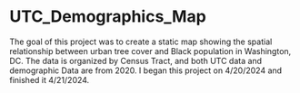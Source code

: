 # UTC_Demographics_Map
The goal of this project was to create a static map showing the spatial relationship between urban tree cover and Black population in Washington, DC. The data is organized by Census Tract, and both UTC data and demographic Data are from 2020. I began this project on 4/20/2024 and finished it 4/21/2024.
